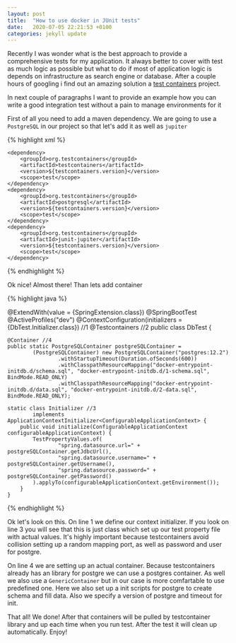 ```yaml
---
layout: post
title:  "How to use docker in JUnit tests"
date:   2020-07-05 22:21:53 +0100
categories: jekyll update
---
```


Recently I was wonder what is the best approach to provide a comprehensive tests for my application.
It always better to cover with test as much logic as possible but what to do if most of application logic 
is depends on infrastructure as search engine or database. After a couple hours of googling i find out an amazing 
solution a [test containers][testcontainers] project.

In next couple of paragraphs I want to provide an example how you can write a good integration test without
a pain to manage environments for it

First of all you need to add a maven dependency. We are going to use a `PostgreSQL` in our project so that let's
add it as well as `jupiter`

{% highlight xml %}

    <dependency>
        <groupId>org.testcontainers</groupId>
        <artifactId>testcontainers</artifactId>
        <version>${testcontainers.version}</version>
        <scope>test</scope>
    </dependency>
    <dependency>
        <groupId>org.testcontainers</groupId>
        <artifactId>postgresql</artifactId>
        <version>${testcontainers.version}</version>
        <scope>test</scope>
    </dependency>
    <dependency>
        <groupId>org.testcontainers</groupId>
        <artifactId>junit-jupiter</artifactId>
        <version>${testcontainers.version}</version>
        <scope>test</scope>
    </dependency>
    
{% endhighlight %}

Ok nice! Almost there! Than lets add container

{% highlight java %}

@ExtendWith(value = {SpringExtension.class})
@SpringBootTest
@ActiveProfiles("dev")
@ContextConfiguration(initializers = {DbTest.Initializer.class}) //1
@Testcontainers  //2
public class DbTest {

    @Container //4
    public static PostgreSQLContainer postgreSQLContainer = 
            (PostgreSQLContainer) new PostgreSQLContainer("postgres:12.2")
                    .withStartupTimeout(Duration.ofSeconds(600))
                    .withClasspathResourceMapping("docker-entrypoint-initdb.d/schema.sql", "docker-entrypoint-initdb.d/1-schema.sql", BindMode.READ_ONLY)
                    .withClasspathResourceMapping("docker-entrypoint-initdb.d/data.sql", "docker-entrypoint-initdb.d/2-data.sql", BindMode.READ_ONLY);

    static class Initializer //3
            implements ApplicationContextInitializer<ConfigurableApplicationContext> {
        public void initialize(ConfigurableApplicationContext configurableApplicationContext) {
            TestPropertyValues.of(
                    "spring.datasource.url=" + postgreSQLContainer.getJdbcUrl(),
                    "spring.datasource.username=" + postgreSQLContainer.getUsername(),
                    "spring.datasource.password=" + postgreSQLContainer.getPassword()
            ).applyTo(configurableApplicationContext.getEnvironment());
        }
    }
    
{% endhighlight %}

Ok let's look on this. On line 1 we define our context initializer. If you look on line 3 you will see that
this is just class which set up our test property file with actual values. It's highly important because testcontainers
avoid collision setting up a random mapping port, as well as password and user for postgre. 

On line 4 we are setting up an actual container. Because testcontainers already has an library for postgre 
we can use a postgres container. As well we also use a `GenericContainer` but in our case is more comfartable to
use predefined one. Here we also set up a init scripts for postgre to create schema and fill data. Also we specify a
version of postgre and timeout for init.

That all! We done! After that containers will be pulled by testcontainer library and up each time when you run test. After the test 
it will clean up automatically. Enjoy!

[testcontainers]: https://www.testcontainers.org/
